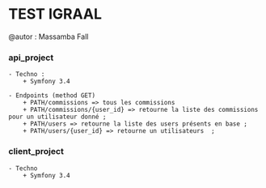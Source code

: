TEST IGRAAL
===========

@autor : Massamba Fall

### api_project 
    
    - Techno : 
        + Symfony 3.4
        
    - Endpoints (method GET)
        + PATH/commissions => tous les commissions 
        + PATH/commissions/{user_id} => retourne la liste des commissions pour un utilisateur donné ;
        + PATH/users => retourne la liste des users présents en base ;
        + PATH/users/{user_id} => retourne un utilisateurs  ;
        
 
### client_project

    - Techno 
        + Symfony 3.4
        
     
